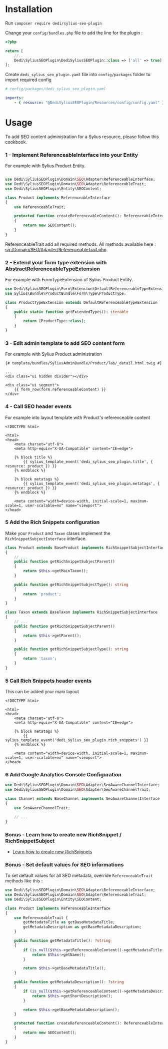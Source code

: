 # Installation

Run `composer require dedi/sylius-seo-plugin`

Change your `config/bundles.php` file to add the line for the plugin :

```php
<?php

return [
    //..
    Dedi\SyliusSEOPlugin\DediSyliusSEOPlugin::class => ['all' => true],
];
```

Create `dedi_sylius_seo_plugin.yaml` file into `config/packages` folder to import required config

```yaml
# config/packages/dedi_sylius_seo_plugin.yaml

imports:
    - { resource: "@DediSyliusSEOPlugin/Resources/config/config.yaml" }
```

# Usage

To add SEO content administration for a Sylius resource, please follow this cookbook.

### 1 - Implement ReferenceableInterface into your Entity

For example with Sylius Product Entity.

```php

use Dedi\SyliusSEOPlugin\Domain\SEO\Adapter\ReferenceableInterface;
use Dedi\SyliusSEOPlugin\Domain\SEO\Adapter\ReferenceableTrait;
use Dedi\SyliusSEOPlugin\Entity\SEOContent;

class Product implements ReferenceableInterface
{
    use ReferenceableTrait;

    protected function createReferenceableContent(): ReferenceableInterface
    {
        return new SEOContent();
    }
}
```

ReferenceableTrait add all required methods. All methods available here : [src/Domain/SEO/Adapter/ReferenceableTrait.php](src/Domain/SEO/Adapter/ReferenceableTrait.php)

### 2 - Extend your form type extension with AbstractReferenceableTypeExtension

For example with FormTypeExtension of Sylius Product Entity.

```php
use Dedi\SyliusSEOPlugin\Form\Extension\DefaultReferenceableTypeExtension;
use Sylius\Bundle\ProductBundle\Form\Type\ProductType;

class ProductTypeExtension extends DefaultReferenceableTypeExtension
{
    public static function getExtendedTypes(): iterable
    {
        return [ProductType::class];
    }
}
```

### 3 - Edit admin template to add SEO content form

For example with Sylius Product administration

```twig
{# template/bundles/SyliusAdminBundle/Product/Tab/_detail.html.twig #}

...
<div class="ui hidden divider"></div>

<div class="ui segment">
    {{ form_row(form.referenceableContent) }}
</div>
```

### 4 - Call SEO header events

For example into layout template with Product's referenceable content

```twig
<!DOCTYPE html>

<html>
<head>
    <meta charset="utf-8">
    <meta http-equiv="X-UA-Compatible" content="IE=edge">

    {% block title %}
        {{ sylius_template_event('dedi_sylius_seo_plugin.title', { resource: product }) }}
    {% endblock %}

    {% block metatags %}
        {{ sylius_template_event('dedi_sylius_seo_plugin.metatags', { resource: product }) }}
    {% endblock %}

    <meta content="width=device-width, initial-scale=1, maximum-scale=1, user-scalable=no" name="viewport">
</head>
```

### 5 Add the Rich Snippets configuration

Make your `Product` and `Taxon` clases implement the `RichSnippetSubjectInterface` interface.

```php
class Product extends BaseProduct implements RichSnippetSubjectInterface
{
    // ...
    public function getRichSnippetSubjectParent()
    {
        return $this->getMainTaxon();
    }

    public function getRichSnippetSubjectType(): string
    {
        return 'product';
    }
}
```

```php
class Taxon extends BaseTaxon implements RichSnippetSubjectInterface
{
    // ...
    public function getRichSnippetSubjectParent()
    {
        return $this->getParent();
    }

    public function getRichSnippetSubjectType(): string
    {
        return 'taxon';
    }
}
```

### 5 Call Rich Snippets header events

This can be added your main layout

```twig
<!DOCTYPE html>

<html>
<head>
    <meta charset="utf-8">
    <meta http-equiv="X-UA-Compatible" content="IE=edge">

    {% block metatags %}
        {{ sylius_template_event('dedi_sylius_seo_plugin.rich_snippets') }}
    {% endblock %}

    <meta content="width=device-width, initial-scale=1, maximum-scale=1, user-scalable=no" name="viewport">
</head>
```

### 6 Add Google Analytics Console Configuration

```php
use Dedi\SyliusSEOPlugin\Domain\SEO\Adapter\SeoAwareChannelInterface;
use Dedi\SyliusSEOPlugin\Domain\SEO\Adapter\SeoAwareChannelTrait;

class Channel extends BaseChannel implements SeoAwareChannelInterface
{
    use SeoAwareChannelTrait;

    // ...
}
```

### Bonus - Learn how to create new RichSnippet / RichSnippetSubject

- [Learn how to create new RichSnippets](doc/RICH_SNIPPETS.md)


### Bonus - Set default values for SEO informations

To set default values for all SEO metadata, override `ReferenceableTrait` methods like this :

```php
use Dedi\SyliusSEOPlugin\Domain\SEO\Adapter\ReferenceableInterface;
use Dedi\SyliusSEOPlugin\Domain\SEO\Adapter\ReferenceableTrait;
use Dedi\SyliusSEOPlugin\Entity\SEOContent;

class Product implements ReferenceableInterface
{
    use ReferenceableTrait {
        getMetadataTitle as getBaseMetadataTitle;
        getMetadataDescription as getBaseMetadataDescription;
    }

    public function getMetadataTitle(): ?string
    {
        if (is_null($this->getReferenceableContent()->getMetadataTitle())) {
            return $this->getName();
        }

        return $this->getBaseMetadataTitle();
    }

    public function getMetadataDescription(): ?string
    {
        if (is_null($this->getReferenceableContent()->getMetadataDescription())) {
            return $this->getShortDescription();
        }

        return $this->getBaseMetadataDescription();
    }

    protected function createReferenceableContent(): ReferenceableInterface
    {
        return new SEOContent();
    }
}
```
